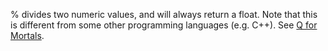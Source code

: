 % divides two numeric values, and will always return a float. Note that this is different from some other programming languages (e.g. C++). See [Q for Mortals](JB:QforMortals2/primitive_operations#Basic_Arithmetic:_.2B.2C_-.2C_.2A.2C_.25 "wikilink").
